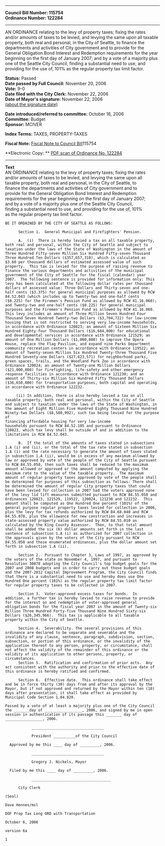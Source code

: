 * * * * *  
  
**Council Bill Number: [](#h0)[](#h2)115754**   
**Ordinance Number: 122284**  
  
* * * * *  
  
AN ORDINANCE relating to the levy of property taxes; fixing the rates and/or amounts of taxes to be levied, and levying the same upon all taxable property, both real and personal, in the City of Seattle, to finance the departments and activities of City government and to provide for the General Obligation Bond Interest and Redemption requirements for the year beginning on the first day of January 2007; and by a vote of a majority plus one of the Seattle City Council, finding a substantial need to use, and providing for the use of, 101% as the regular property tax limit factor.  
  
**Status:** Passed   
**Date passed by Full Council:** November 20, 2006   
**Vote:** 9-0   
**Date filed with the City Clerk:** November 22, 2006   
**Date of Mayor's signature:** November 22, 2006   
[(about the signature date)](/~public/approvaldate.htm)   
  
  
**Date introduced/referred to committee:** October 16, 2006   
**Committee:** Budget   
**Sponsor:** MCIVER   
  
**Index Terms:** TAXES, PROPERTY-TAXES  
  
**Fiscal Note:** [Fiscal Note to Council Bill](http://clerk.seattle.gov/~public/fnote/115754.htm)[](#h1)[](#h3)115754  
  
**Electronic Copy: ** [PDF scan of Ordinance No. 122284](/~archives/Ordinances/Ord_122284.pdf)  
  
* * * * *  
  
**Text**  
    AN ORDINANCE relating to the levy of property taxes; fixing the rates  
    and/or amounts of taxes to be levied, and levying the same upon all  
    taxable property, both real and personal, in the City of Seattle, to  
    finance the departments and activities of City government and to  
    provide for the General Obligation Bond Interest and Redemption  
    requirements for the year beginning on the first day of January 2007;  
    and by a vote of a majority plus one of the Seattle City Council,  
    finding a substantial need to use, and providing for the use of, 101%  
    as the regular property tax limit factor.  
  
    BE IT ORDAINED BY THE CITY OF SEATTLE AS FOLLOWS:  
  
          Section 1.  General Municipal and Firefighters' Pension.  
  
          A.  (i)  There is hereby levied a tax on all taxable property,  
    both real and personal, within the City of Seattle and subject to  
    taxation under the laws of the State of Washington in the amount of  
    Three Hundred Fifty-seven Million Six Hundred Fifty-seven Thousand  
    Three Hundred Ten Dollars ($357,657,310), which is calculated as  
    $3.60 per thousand dollars of estimated assessed value of such  
    property.  This tax is levied for the purpose of raising revenue to  
    finance the various departments and activities of the municipal  
    government of the City of Seattle for the fiscal (calendar) year  
    2007.  The following sentence is provided for information only: This  
    levy has been calculated at the following dollar rates per thousand  
    dollars of assessed value: Three Dollars and Thirty-seven and one-  
    half cents ($3.375) for general municipal purposes as allowed by RCW  
    84.52.043 (which includes up to Twenty-two and one-half cents  
    ($0.225) for the Firemen's Pension Fund as allowed by RCW 41.16.060);  
    and Twenty-two and one-half cents ($0.225) for general municipal  
    purposes and the Firemen's Pension Fund as allowed by RCW 41.16.060.  
    This levy includes an amount of Three Million Seven Hundred Four  
    Thousand Seven Hundred Twenty-two Dollars ($3,704,722) for low-income  
    housing that is not restricted to serving very low-income households,  
    in accordance with Ordinance 120823; an amount of Sixteen Million Six  
    Hundred Eighty-four Thousand Dollars ($16,684,000) for educational  
    and developmental services in accordance with Ordinance 121529; an  
    amount of One Million Dollars ($1,000,000) to improve the Opera  
    House, replace the Flag Pavilion, and expand nine Parks Department  
    community recreation centers in accordance with Ordinance 119522; an  
    amount of Twenty-seven Million Six Hundred Twenty-three Thousand Five  
    Hundred Seventy-one Dollars ($27,623,571) for neighborhood parks,  
    green spaces, trails, and the Woodland Park Zoo in accordance with  
    Ordinance 120024; an amount of Twenty-one Million Dollars  
    ($21,000,000) for firefighting, life-safety and other emergency  
    response facilities in accordance with Ordinance 121230; and an  
    amount of Thirty-six Million Six Hundred Fifty Thousand Dollars  
    ($36,650,000) for transportation purposes, both capital and operating  
    in accordance with Ordinance 122232.  
  
         (ii) In addition, there is also hereby levied a tax on all  
    taxable property, both real and personal, within the City of Seattle  
    and subject to taxation under the laws of the State of Washington, in  
    the amount of Eight Million Five Hundred Eighty Thousand Nine Hundred  
    Ninety-two Dollars ($8,580,992), such tax being levied for the purpose of  
    financing affordable housing for very low-income  
    households pursuant to RCW 84.52.105 and pursuant to Ordinance  
    120823, which tax levy shall be outside of and in addition to the  
    limitations in RCW 84.52.043.  
  
          B.  If the total of the amounts of taxes stated in subsections  
    1.A (i) and (ii), or the total of the tax rate stated in subsection  
    1.A (i) and the rate necessary to generate the amount of taxes stated  
    in subsection 1.A (ii), would be in excess of any maximum allowed by  
    law or approved by vote of the people of the City of Seattle pursuant  
    to RCW 84.55.050, then such taxes shall be reduced to the maximum  
    amount allowed or approved or the amount computed by applying the  
    maximum rate to the value of the taxable property.  The maximum  
    amount of regular property taxes approved by vote of the people shall  
    be determined for purposes of this subsection as follows: There shall  
    be determined the amount of regular City property taxes that could  
    have been levied for collection in 2007 had the voters approved none  
    of the levy lid lift measures submitted pursuant to RCW 84.55.050 and  
    Ordinances 120823, 121529, 119522, 120024, 121230 and 122232.  This  
    amount shall be computed as One Hundred One percent (101%) of the  
    general purpose regular property taxes levied for collection in 2006,  
    plus the levy for tax refunds authorized by RCW 84.68.040 and RCW  
    84.55.070, plus the allowance for new construction and increases in  
    state-assessed property value authorized by RCW 84.55.010 as  
    calculated by the King County Assessor.  Then, to that total amount  
    shall be added the six (6) dollar amounts set forth in the last  
    sentence of subsection 1.A (i) as authorized for 2007 collection in  
    the approvals given by the voters of the City pursuant to RCW  
    84.55.050 and those enumerated ordinances, plus the dollar amount set  
    forth in subsection 1.A (ii).  
  
          Section 2.  Pursuant to Chapter 3, Laws of 1997, as approved by  
    the voters of the state on November 4, 1997, and pursuant to  
    Resolution 30878 adopting the City Council's top budget goals for the  
    2007 and 2008 budgets and in order to carry out those budget goals  
    and the 2007-2012 Capital Improvement Program, the City Council finds  
    that there is a substantial need to use and hereby does use One  
    Hundred One percent (101%) as the regular property tax limit factor  
    for regular property taxes to be collected in 2007.  
  
          Section 3.  Voter-approved excess taxes for bonds.  In  
    addition, a further tax is hereby levied to raise revenue to provide  
    for the interest on and redemption of voter-approved general  
    obligation bonds for the fiscal year 2007 in the amount of Twenty-six  
    Million Three Hundred Forty-five Thousand Nine Hundred Sixty-six  
    Dollars ($26,345,966).  This tax is applicable to all taxable  
    property within the City of Seattle.  
  
          Section 4.  Severability. The several provisions of this  
    ordinance are declared to be separate and severable and the  
    invalidity of any clause, sentence, paragraph, subdivision, section,  
    subsection, or portion of this ordinance, or the invalidity of the  
    application thereof to any person, property, or circumstance, shall  
    not affect the validity of the remainder of this ordinance or the  
    validity of its application to other persons, property, or  
    circumstances.  
          Section 5.  Ratification and confirmation of prior acts.  Any  
    act consistent with the authority and prior to the effective date of  
    this ordinance is hereby ratified and confirmed.  
  
          Section 6.  Effective date.  This ordinance shall take effect  
    and be in force thirty (30) days from and after its approval by the  
    Mayor, but if not approved and returned by the Mayor within ten (10)  
    days after presentation, it shall take effect as provided by  
    Municipal Code Section 1.04.020.  
  
    Passed by a vote of at least a majority plus one of the City Council  
    the _______day of _________________, 2006, and signed by me in open  
    session in authentication of its passage this _______ day of  
    _________________, 2006.  
  
                _________________________________  
  
                President __________of the City Council  
  
      Approved by me this ____ day of _________, 2006.  
  
                _________________________________  
  
                Gregory J. Nickels, Mayor  
  
      Filed by me this ____ day of _________, 2006.  
  
                ____________________________________  
  
          City Clerk  
  
    (Seal)  
  
    Dave Hennes/msl  
  
    DOF Prop Tax Long ORD with Transportation  
  
    October 6, 2006  
  
    version 6a  
  
    1  
